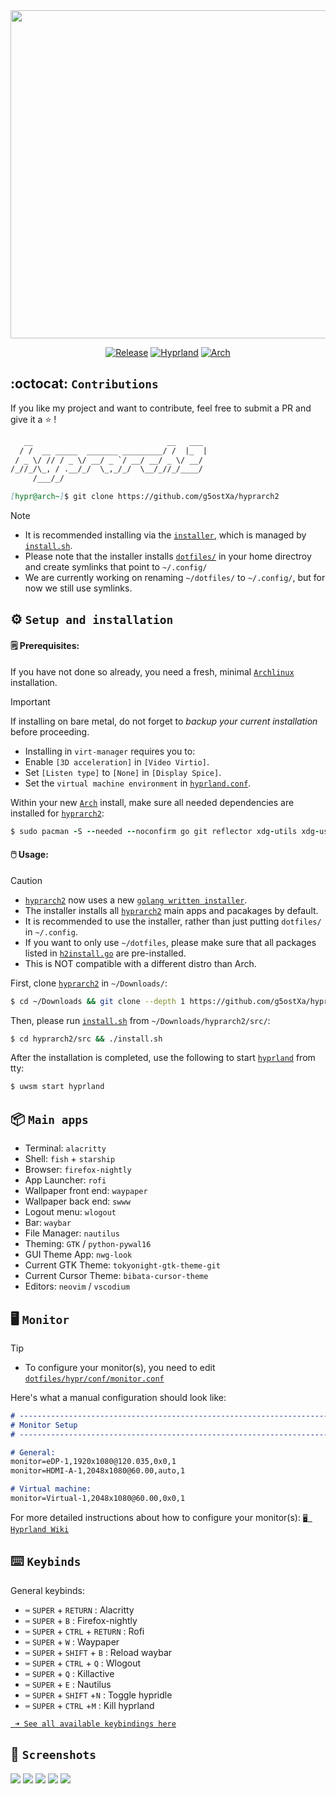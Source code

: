 <div align="center">

<img src="/assets/logos/hyprarch2-sx234.png" width="525" height="525"/>

[![Release](https://img.shields.io/badge/hyprarch2-v1.3.9-cyan.svg)](https://github.com/g5ostXa/hyprarch2/)
[![Hyprland](https://img.shields.io/badge/Hyprland-%236A0DAD?&logo=hyprland&logoColor=white)](https://hyprland.org/)
[![Arch](https://img.shields.io/badge/Arch%20Linux-1793D1?logo=arch-linux&logoColor=6A0DAD)](https://archlinux.org/)

</div>

## :octocat: `Contributions`
If you like my project and want to contribute, feel free to submit a PR and give it a ⭐ !
```md
   __                              __   ___
  / /  __ _____  _______ _________/ /  |_  |
 / _ \/ // / _ \/ __/ _ `/ __/ __/ _ \/ __/
/_//_/\_, / .__/_/  \_,_/_/  \__/_//_/____/
     /___/_/

[hypr@arch~]$ git clone https://github.com/g5ostXa/hyprarch2
```
> [!NOTE]
> - It is recommended installing via the [`installer`](https://github.com/g5ostXa/h2install), which is managed by [`install.sh`](/src/install.sh).
> - Please note that the installer installs [`dotfiles/`](/dotfiles) in your home directroy and create symlinks that point to `~/.config/`
> - We are currently working on renaming `~/dotfiles/` to `~/.config/`, but for now we still use symlinks.

## ⚙️ `Setup and installation`
<h4> 🗒️ Prerequisites:</h4>

If you have not done so already, you need a fresh, minimal [`Archlinux`](https://archlinux.org) installation.

> [!IMPORTANT]
> If installing on bare metal, do not forget to _backup your current installation_ before proceeding.
> - Installing in `virt-manager` requires you to:
> - Enable `[3D acceleration]` in `[Video Virtio]`.
> - Set `[Listen type]` to `[None]` in `[Display Spice]`.
> - Set the `virtual machine environment` in [`hyprland.conf`](/dotfiles/hypr/hyprland.conf).

Within your new [`Arch`](https://archlinux.org/) install, make sure all needed dependencies are installed for [`hyprarch2`](/):
```ruby
$ sudo pacman -S --needed --noconfirm go git reflector xdg-utils xdg-user-dirs gum figlet vim grub efibootmgr networkmanager network-manager-applet wireless_tools wpa_supplicant dialog os-prober mtools dosfstools base-devel linux-headers
```

<h4> 🖱️ Usage:</h4>

> [!CAUTION]
> - [`hyprarch2`]() now uses a new [`golang written installer`](https://github.com/g5ostXa/h2install).
> - The installer installs all [`hyprarch2`](https://github.com/g5ostXa/hyprarch2) main apps and pacakages by default.
> - It is recommended to use the installer, rather than just putting `dotfiles/` in `~/.config`.
> - If you want to only use `~/dotfiles`, please make sure that all packages listed in [`h2install.go`](https://github.com/g5ostXa/h2install/blob/main/h2install.go) are pre-installed.
> - This is NOT compatible with a different distro than Arch.

First, clone [`hyprarch2`](/) in `~/Downloads/`:
```bash
$ cd ~/Downloads && git clone --depth 1 https://github.com/g5ostXa/hyprarch2.git
```

Then, please run [`install.sh`](src/install.sh) from `~/Downloads/hyprarch2/src/`:
```bash
$ cd hyprarch2/src && ./install.sh
```

After the installation is completed, use the following to start [`hyprland`](https://hyprland.org) from tty:
```ruby
$ uwsm start hyprland
```

## 📦 `Main apps`
- Terminal: `alacritty`
- Shell: `fish` + `starship`
- Browser: `firefox-nightly`
- App Launcher: `rofi`
- Wallpaper front end: `waypaper`
- Wallpaper back end: `swww`
- Logout menu: `wlogout`
- Bar: `waybar`
- File Manager: `nautilus`
- Theming: `GTK` / `python-pywal16`
- GUI Theme App: `nwg-look`
- Current GTK Theme: `tokyonight-gtk-theme-git`
- Current Cursor Theme: `bibata-cursor-theme`
- Editors: `neovim` / `vscodium`

## 🖥️ `Monitor`
> [!TIP]
> - To configure your monitor(s), you need to edit [`dotfiles/hypr/conf/monitor.conf`](/dotfiles/hypr/conf/monitor.conf)

Here's what a manual configuration should look like:
```md
# -------------------------------------------------------------------------------------
# Monitor Setup
# -------------------------------------------------------------------------------------

# General:
monitor=eDP-1,1920x1080@120.035,0x0,1
monitor=HDMI-A-1,2048x1080@60.00,auto,1

# Virtual machine:
monitor=Virtual-1,2048x1080@60.00,0x0,1
```
For more detailed instructions about how to configure your monitor(s): [`🖥 Hyprland Wiki`](https://wiki.hyprland.org/Configuring/Monitors)

## ⌨️ `Keybinds`
General keybinds:
- `⌨️` `SUPER` + `RETURN` : Alacritty
- `⌨️` `SUPER` + `B` : Firefox-nightly
- `⌨️` `SUPER` + `CTRL` + `RETURN` : Rofi
- `⌨️` `SUPER` + `W` : Waypaper 
- `⌨️` `SUPER` + `SHIFT` + `B` : Reload waybar 
- `⌨️` `SUPER` + `CTRL` + `Q` : Wlogout
- `⌨️` `SUPER` + `Q` : Killactive
- `⌨️` `SUPER` + `E` : Nautilus
- `⌨️` `SUPER` + `SHIFT` +`N` : Toggle hypridle
- `⌨️` `SUPER` + `CTRL` +`M` : Kill hyprland

[` ➜ See all available keybindings here`](/dotfiles/hypr/conf/keybindings.conf)

## 📸 `Screenshots`
<img src="/assets/screenshots/h2sc5.png"/>
<img src="/assets/screenshots/h2sc6.png"/>
<img src="/assets/screenshots/h2sc2.png"/>
<img src="/assets/screenshots/h2sc3.png"/>
<img src="/assets/screenshots/h2sc4.png"/>
